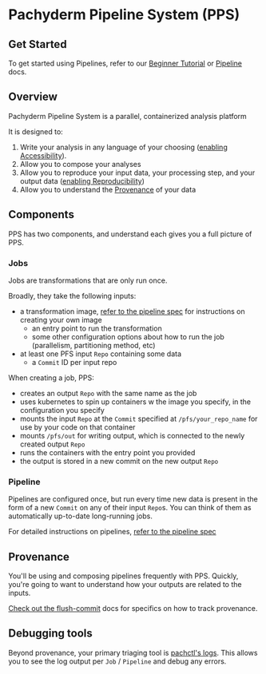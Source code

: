 Pachyderm Pipeline System (PPS)
===============================

## Get Started

To get started using Pipelines, refer to our [Beginner Tutorial](./getting_started/beginner_tutorial.html) or [Pipeline](./development/custom_pipelines.html) docs.

## Overview

Pachyderm Pipeline System is a parallel, containerized analysis platform

It is designed to:

1. Write your analysis in any language of your choosing ([enabling Accessibility](https://pachyderm.io/dsbor.html)).
2. Allow you to compose your analyses
3. Allow you to reproduce your input data, your processing step, and your output data ([enabling Reproducibility](https://pachyderm.io/dsbor.html))
4. Allow you to understand the [Provenance](./advanced/provenance.html) of your data

## Components

PPS has two components, and understand each gives you a full picture of PPS.

### Jobs

Jobs are transformations that are only run once.

Broadly, they take the following inputs:

- a transformation image, [refer to the pipeline spec](./development/pipeline_spec.html) for instructions on creating your own image
  - an entry point to run the transformation
  - some other configuration options about how to run the job (parallelism, partitioning method, etc)
- at least one PFS input `Repo` containing some data
  - a `Commit` ID per input repo

When creating a job, PPS:

- creates an output `Repo` with the same name as the job
- uses kubernetes to spin up containers w the image you specify, in the configuration you specify
- mounts the input `Repo` at the `Commit` specified at `/pfs/your_repo_name` for use by your code on that container
- mounts `/pfs/out` for writing output, which is connected to the newly created output `Repo`
- runs the containers with the entry point you provided
- the output is stored in a new commit on the new output `Repo`

### Pipeline

Pipelines are configured once, but run every time new data is present in the form of a new `Commit` on any of their input `Repo`s. You can think of them as automatically up-to-date long-running jobs.

For detailed instructions on pipelines, [refer to the pipeline spec](./development/pipeline_spec.html)

## Provenance

You'll be using and composing pipelines frequently with PPS. Quickly, you're going to want to understand how your outputs are related to the inputs.

[Check out the flush-commit](./development/getting_your_results.html) docs for specifics on how to track provenance.

## Debugging tools

Beyond provenance, your primary triaging tool is [pachctl's logs](./pachctl/pachctl_get-logs.html). This allows you to see the log output per `Job` / `Pipeline` and debug any errors.

